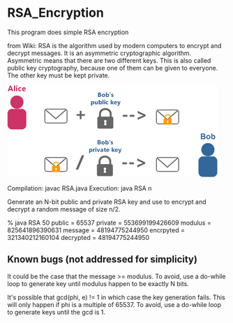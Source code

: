 # RSA_Encryption
This program does simple RSA encryption

from Wiki:
RSA is the algorithm used by modern computers to encrypt and decrypt messages. It is an asymmetric cryptographic algorithm. Asymmetric means that there are two different keys. This is also called public key cryptography, because one of them can be given to everyone. The other key must be kept private.

![alt tag](https://raw.githubusercontent.com/Denisolt/RSA_Encryption/master/img.png)


Compilation:  javac RSA.java
Execution:    java RSA n

Generate an N-bit public and private RSA key and use to encrypt
and decrypt a random message of size n/2.

% java RSA 50
public  = 65537
private = 553699199426609
modulus = 825641896390631
message   = 48194775244950
encrpyted = 321340212160104
decrypted = 48194775244950

Known bugs (not addressed for simplicity)
-----------------------------------------
It could be the case that the message >= modulus. To avoid, use
a do-while loop to generate key until modulus happen to be exactly N bits.

It's possible that gcd(phi, e) != 1 in which case
the key generation fails. This will only happen if phi is a
multiple of 65537. To avoid, use a do-while loop to generate
keys until the gcd is 1.
